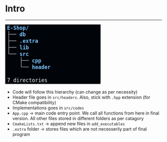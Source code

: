 # Intro
---
![Folder Hierarchy](.extra/Folder_Hoerarchy.png)

- Code will follow this hierarchy (can change as per necessity)
- Header file goes in `src/headers`. Also, stick with `.hpp` extension (for CMake compatibility)
- Implementations goes in `src/codes`
- `App.cpp` -> main code entry point. We call all functions from here in final version. All other files stored in different folders as per catagory
- `CmakeLists.txt` -> append new files in `add_executables`
- `.extra` folder -> stores files which are not necesserily part of final program
